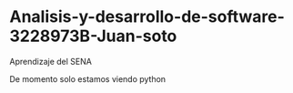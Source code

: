 # Analisis-y-desarrollo-de-software-3228973B-Juan-soto
Aprendizaje del SENA

De momento solo estamos viendo python
